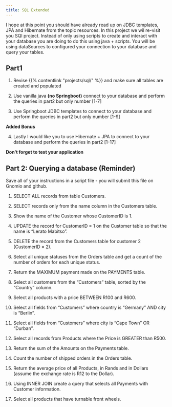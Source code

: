 ```yaml
---
title: SQL Extended
---
```


I hope at this point you should have already read up on JDBC templates, JPA and Hibernate from the topic resources. In this project we wil re-visit you SQl project. Instead of only using scripts to create and interact with your database you are doing to do this using java + scripts. You will be using dataSources to configured your connection to your database and query your tables.

## Part1
1. Revise {{% contentlink "projects/sql/" %}} and make sure all tables are created and populated

2. Use vanilla java **(no Springboot)** connect to your database and perform the queries in part2 but only number [1-7]

3. Use Springboot JDBC templates to connect to your database and perform the queries in part2 but only number [1-9]

**Added Bonus**

4. Lastly I would like you to use Hibernate + JPA to connect to your database and perform the queries in part2 [1-17]

**Don't forget to test your application**


## Part 2: Querying a database (Reminder)

Save all of your instructions in a script file - you will submit this file on Gnomio and github.

1. SELECT ALL records from table Customers.

2. SELECT records only from the name column in the Customers table.

3. Show the name of the Customer whose CustomerID is 1.

4. UPDATE the record for CustomerID = 1 on the Customer table so that the name is “Lerato Mabitso”.

5. DELETE the record from the Customers table for customer 2 (CustomerID = 2).

6. Select all unique statuses from the Orders table and get a count of the number of orders for each unique status.

7. Return the MAXIMUM payment made on the PAYMENTS table.

8. Select all customers from the “Customers” table, sorted by the “Country” column.

9. Select all products with a price BETWEEN R100 and R600.

10. Select all fields from “Customers” where country is “Germany” AND city is “Berlin”.

11. Select all fields from “Customers” where city is “Cape Town” OR “Durban”.

12. Select all records from Products where the Price is GREATER than R500.

13. Return the sum of the Amounts on the Payments table.

14. Count the number of shipped orders in the Orders table.

15. Return the average price of all Products, in Rands and in Dollars (assume the exchange rate is R12 to the Dollar).

16. Using INNER JOIN create a query that selects all Payments with Customer information.

17. Select all products that have turnable front wheels.